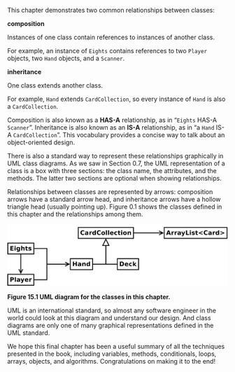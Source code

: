 This chapter demonstrates two common relationships between classes:



**composition**

Instances of one class contain references to instances of another class.

For example, an instance of `Eights` contains references to two `Player` objects, two `Hand` objects, and a `Scanner`.



**inheritance**

One class extends another class.

For example, `Hand` extends `CardCollection`, so every instance of `Hand` is also a `CardCollection`.




Composition is also known as a **HAS-A** relationship, as in “`Eights` HAS-A `Scanner`”.
Inheritance is also known as an **IS-A** relationship, as in “a `Hand` IS-A `CardCollection`”.
This vocabulary provides a concise way to talk about an object-oriented design.



There is also a standard way to represent these relationships graphically in UML class diagrams.
As we saw in Section 0.7, the UML representation of a class is a box with three sections: the class name, the attributes, and the methods.
The latter two sections are optional when showing relationships.


Relationships between classes are represented by arrows: composition arrows have a standard arrow head, and inheritance arrows have a hollow triangle head (usually pointing up).
Figure 0.1 shows the classes defined in this chapter and the relationships among them.


![Figure 15.1 UML diagram for the classes in this chapter.](figs/uml1.jpg)

**Figure 15.1 UML diagram for the classes in this chapter.**

UML is an international standard, so almost any software engineer in the world could look at this diagram and understand our design.
And class diagrams are only one of many graphical representations defined in the UML standard.

We hope this final chapter has been a useful summary of all the techniques presented in the book, including variables, methods, conditionals, loops, arrays, objects, and algorithms.
Congratulations on making it to the end!